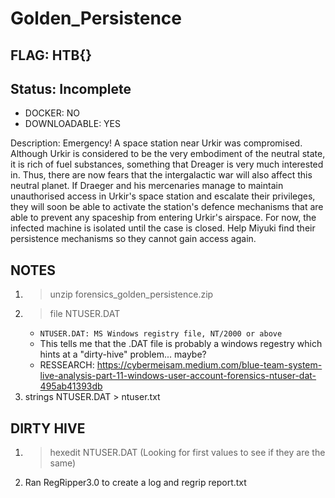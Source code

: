 # Golden_Persistence

## FLAG: HTB{}

## Status: Incomplete

+ DOCKER: NO
+ DOWNLOADABLE: YES

Description: Emergency! A space station near Urkir was compromised. Although Urkir is considered to be the very embodiment of the neutral state, it is rich of fuel substances, something that Dreager is very much interested in. Thus, there are now fears that the intergalactic war will also affect this neutral planet. If Draeger and his mercenaries manage to maintain unauthorised access in Urkir's space station and escalate their privileges, they will soon be able to activate the station's defence mechanisms that are able to prevent any spaceship from entering Urkir's airspace. For now, the infected machine is isolated until the case is closed. Help Miyuki find their persistence mechanisms so they cannot gain access again.

## NOTES

1. > unzip forensics_golden_persistence.zip
2. > file NTUSER.DAT
    + `NTUSER.DAT: MS Windows registry file, NT/2000 or above`
    + This tells me that the .DAT file is probably a windows regestry which hints at a "dirty-hive" problem... maybe?
    + RESSEARCH: <https://cybermeisam.medium.com/blue-team-system-live-analysis-part-11-windows-user-account-forensics-ntuser-dat-495ab41393db>
3. strings NTUSER.DAT > ntuser.txt

## DIRTY HIVE

1. > hexedit NTUSER.DAT (Looking for first values to see if they are the same)
2. Ran RegRipper3.0 to create a log and regrip report.txt
